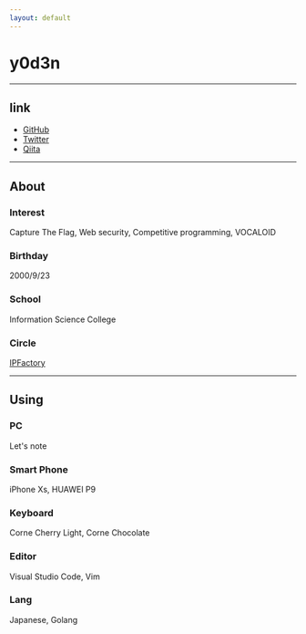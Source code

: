 ```yaml
---
layout: default
---
```

# y0d3n

* * *

## link
 - [GitHub](https://github.com/y0d3n)
 - [Twitter](https://twitter.com/y0d3n)
 - [Qiita](https://qiita.com/y0d3n)

* * *

## About

### Interest
Capture The Flag, Web security, Competitive programming, VOCALOID 

### Birthday
2000/9/23

### School
Information Science College

### Circle
[IPFactory](https://ipfactory.github.io/)

* * *

## Using

### PC
Let's note

### Smart Phone
iPhone Xs, HUAWEI P9

### Keyboard
Corne Cherry Light, Corne Chocolate

### Editor
Visual Studio Code, Vim

### Lang
Japanese, Golang
